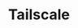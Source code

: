 ---
description: Tailscale is a programmable networking software that is private and secure
  by default - get it free on up to 100 devices!
episode: 603
link: http://tailscale.com/linuxunplugged
shortname: tailscale.com-lup
title: Tailscale
---